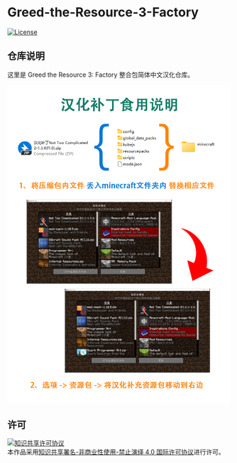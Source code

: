 <!-- markdownlint-disable MD033 -->
# Greed-the-Resource-3-Factory

[![License](https://img.shields.io/badge/license-CC%20BY--NC--ND%204.0-blue)](https://gitee.com/ShaBaiTianCN/Greed-the-Resource-3-Factory/blob/master/LICENSE)

## 仓库说明

这里是 Greed the Resource 3: Factory 整合包简体中文汉化仓库。

![汉化补丁食用说明](汉化补丁食用说明.png)

## 许可

<a rel="license" href="http://creativecommons.org/licenses/by-nc-nd/4.0/"><img alt="知识共享许可协议" style="border-width:0" src="https://i.creativecommons.org/l/by-nc-nd/4.0/88x31.png" /></a><br />本作品采用<a rel="license" href="http://creativecommons.org/licenses/by-nc-nd/4.0/">知识共享署名-非商业性使用-禁止演绎 4.0 国际许可协议</a>进行许可。

